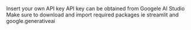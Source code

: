 Insert your own API key
API key can be obtained from Googele AI Studio
Make sure to download and import required packages ie streamlit and google.generativeai
